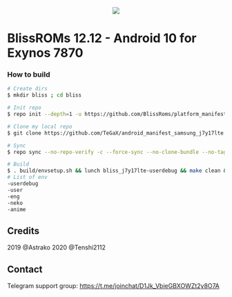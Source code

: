 <div style="text-align:center"><img src="https://camo.githubusercontent.com/b328e671bc58ad7a7c8bfe422112e9cdda0046f9170a0113dd5c56b9a3329a51/68747470733a2f2f692e696d6775722e636f6d2f30476e727761552e706e67" /></div>

# BlissROMs 12.12 - Android 10 for Exynos 7870

### How to build ###

```bash
# Create dirs
$ mkdir bliss ; cd bliss

# Init repo
$ repo init --depth=1 -u https://github.com/BlissRoms/platform_manifest.git -b q

# Clone my local repo
$ git clone https://github.com/TeGaX/android_manifest_samsung_j7y17lte.git -b BlissROM .repo/local_manifests

# Sync
$ repo sync --no-repo-verify -c --force-sync --no-clone-bundle --no-tags --optimized-fetch --prune -j`nproc`

# Build
$ . build/envsetup.sh && lunch bliss_j7y17lte-userdebug && make clean && blissify j7y17lte
# List of env
-userdebug
-user
-eng
-neko
-anime
```

## Credits
2019 @Astrako
2020 @Tenshi2112

## Contact
Telegram support group: https://t.me/joinchat/D1Jk_VbieGBXOWZt2y8O7A
